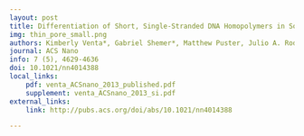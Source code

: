 ```yaml
---
layout: post
title: Differentiation of Short, Single-Stranded DNA Homopolymers in Solid-State Nanopores
img: thin_pore_small.png
authors: Kimberly Venta*, Gabriel Shemer*, Matthew Puster, Julio A. Rodríguez-Manzo, Adrian Balan, Jacob K. Rosenstein, Ken Shepard, and Marija Drndić
journal: ACS Nano
info: 7 (5), 4629-4636
doi: 10.1021/nn4014388
local_links:
    pdf: venta_ACSnano_2013_published.pdf
    supplement: venta_ACSnano_2013_si.pdf
external_links:
    link: http://pubs.acs.org/doi/abs/10.1021/nn4014388

---
```


